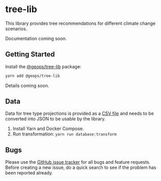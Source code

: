 # tree-lib

This library provides tree recommendations for different climate change scenarios.

Documentation coming soon.

## Getting Started

Install the [@geops/tree-lib](https://www.npmjs.com/package/@geops/tree-lib) package:

```bash
yarn add @geops/tree-lib
```

Details coming soon.

## Data

Data for tree type projections is provided as a [CSV file](./data/projections.csv) and needs to be converted into JSON to be usable by the library.

1. Install Yarn and Docker Compose.
2. Run transformation: `yarn run database:transform`

## Bugs

Please use the [GitHub issue tracker](https://github.com/geops/tree-lib/issues) for all bugs and feature requests. Before creating a new issue, do a quick search to see if the problem has been reported already.
